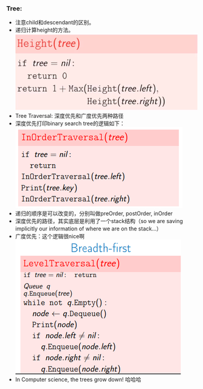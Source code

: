 ### Tree: 
* 注意child和descendant的区别。<br>
* 递归计算height的方法。<br>
![tree-height](https://github.com/baoqger/Coursera-data-structures-UCSD/blob/master/week1/img/tree-height.png)<br>
* Tree Traversal: 深度优先和广度优先两种路径 <br>
* 深度优先打印binary search tree的逻辑如下： <br>
![tree-dfs](https://github.com/baoqger/Coursera-data-structures-UCSD/blob/master/week1/img/tree-inordertraversal.png)<br>
* 递归的顺序是可以改变的，分别叫做preOrder, postOrder, inOrder <br>
* 深度优先的路径，其实底层是利用了一个stack结构（so we are saving implicitly our information of where we are on the stack…） <br>
* 广度优先：这个逻辑很nice啊 <br>
![time-bfs](https://github.com/baoqger/Coursera-data-structures-UCSD/blob/master/week1/img/tree-breadthfirst.png)<br>
* In Computer science, the trees grow down! 哈哈哈 <br>

